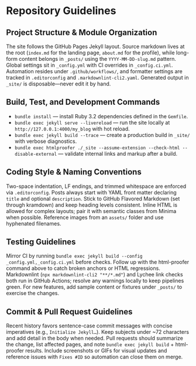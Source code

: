# Repository Guidelines

## Project Structure & Module Organization
The site follows the GitHub Pages Jekyll layout. Source markdown lives at the root (`index.md` for the landing page, `about.md` for the profile), while long-form content belongs in `_posts/` using the `YYYY-MM-DD-slug.md` pattern. Global settings sit in `_config.yml` with CI overrides in `_config.ci.yml`. Automation resides under `.github/workflows/`, and formatter settings are tracked in `.editorconfig` and `.markdownlint-cli2.yaml`. Generated output in `_site/` is disposable—never edit it by hand.

## Build, Test, and Development Commands
- `bundle install` — install Ruby 3.2 dependencies defined in the `Gemfile`.
- `bundle exec jekyll serve --livereload` — run the site locally at `http://127.0.0.1:4000/my_blog` with hot reload.
- `bundle exec jekyll build --trace` — create a production build in `_site/` with verbose diagnostics.
- `bundle exec htmlproofer ./_site --assume-extension --check-html --disable-external` — validate internal links and markup after a build.

## Coding Style & Naming Conventions
Two-space indentation, LF endings, and trimmed whitespace are enforced via `.editorconfig`. Posts always start with YAML front matter declaring `title` and optional `description`. Stick to GitHub Flavored Markdown (set through kramdown) and keep heading levels consistent. Inline HTML is allowed for complex layouts; pair it with semantic classes from Minima when possible. Reference images from an `assets/` folder and use hyphenated filenames.

## Testing Guidelines
Mirror CI by running `bundle exec jekyll build --config _config.yml,_config.ci.yml` before checks. Follow up with the html-proofer command above to catch broken anchors or HTML regressions. Markdownlint (`npx markdownlint-cli2 "**/*.md"`) and Lychee link checks both run in GitHub Actions; resolve any warnings locally to keep pipelines green. For new features, add sample content or fixtures under `_posts/` to exercise the changes.

## Commit & Pull Request Guidelines
Recent history favors sentence-case commit messages with concise imperatives (e.g., `Initialize Jekyll…`). Keep subjects under ~72 characters and add detail in the body when needed. Pull requests should summarize the change, list affected pages, and note `bundle exec jekyll build` + html-proofer results. Include screenshots or GIFs for visual updates and reference issues with `Fixes #ID` so automation can close them on merge.

